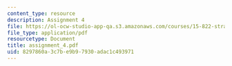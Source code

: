 ```yaml
---
content_type: resource
description: Assignment 4
file: https://ol-ocw-studio-app-qa.s3.amazonaws.com/courses/15-822-strategic-marketing-measurement-fall-2002/8297860a3c7be9b97930adac1c493971_assignment_4.pdf
file_type: application/pdf
resourcetype: Document
title: assignment_4.pdf
uid: 8297860a-3c7b-e9b9-7930-adac1c493971
---
```

